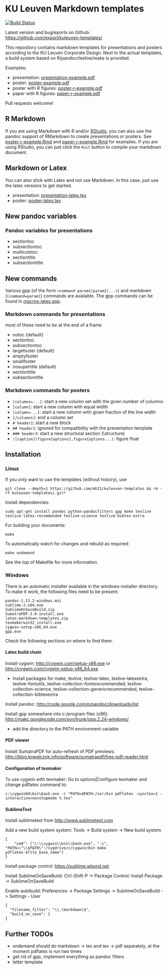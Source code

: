 # KU Leuven Markdown templates

[![Build Status](https://travis-ci.org/exporl/kuleuven-templates.svg?branch=master)](https://travis-ci.org/exporl/kuleuven-templates)

Latest version and bugreports on Github: <https://github.com/exporl/kuleuven-templates/>

This repository contains markdown templates for presentations and posters according to the KU Leuven Corporate Design.
Next to the actual templates, a build system based on R/pandoc/texlive/make is provided.

Examples:

- presentation: [presentation-example.pdf](//exporl.github.io/kuleuven-templates/presentation-example.pdf)
- poster: [poster-example.pdf](//exporl.github.io/kuleuven-templates/poster-example.pdf)
- poster with R figures: [poster-r-example.pdf](//exporl.github.io/kuleuven-templates/poster-r-example.pdf)
- paper with R figures: [paper-r-example.pdf](//exporl.github.io/kuleuven-templates/paper-r-example.pdf)

Pull requests welcome!

## R Markdown

If you are using Markdown with R and/or [RStudio](http://rstudio.com/), you can also use the pandoc support of RMarkdown to create presentations or posters.
See [poster-r-example.Rmd](poster-r-example.Rmd) and [paper-r-example.Rmd](paper-r-example.Rmd) for examples.
If you are using RStudio, you can just click the `Knit` button to compile your markdown document.

## Markdown or Latex

You can also stick with Latex and not use Markdown.
In this case, just use the latex versions to get started.

- presentation: [presentation-latex.tex](presentation-latex.tex)
- poster: [poster-latex.tex](poster-latex.tex)

## New pandoc variables

### Pandoc variables for presentations

- sectiontoc
- subsectiontoc
- multicolstoc
- sectiontitle
- subsectiontitle

## New commands

Various gpp (of the form `<command param1|param2|...>`) and markdown (`[command=param]`) commands are available.
The gpp commands can be found in [macros-latex.gpp](templates/macros-latex.gpp).

### Markdown commands for presentations

most of these need to be at the end of a frame

- notoc (default)
- sectiontoc
- subsectiontoc
- largefooter (default)
- emptyfooter
- smallfooter
- nosupertitle (default)
- sectiontitle
- subsectiontitle

### Markdown commands for posters

- `[columns=...]`: start a new column set with the given number of columns
- `[column]`: start a new column with equal width
- `[column=...]`: start a new column with given fraction of the line width
- `[/columns]`: end a column set
- `# header1`: start a new block
- `## header1`: ignored for compatibility with the presentation template
- `### header3`: start a new structural section (\\structure)
- `![caption](figure{options},figure{options...)`: figure float

## Installation

### Linux

If you only want to use the templates (without history), use

    git clone --depth=1 https://github.com/mh21/kuleuven-templates && rm -rf kuleuven-templates/.git*

Install dependencies:

    sudo apt-get install pandoc python-pandocfilters gpp make texlive texlive-latex-recommended texlive-science texlive-bibtex-extra

For building your documents:

    make

To automatically watch for changes and rebuild as required:

    make ondemand

See the top of Makefile for more information.

### Windows

There is an automatic installer available in the windows-installer directory. To
make it work, the following files need to be present:

    pandoc-1.13.2-windows.msi
    sublime-2-x64.exe
    SublimeOnSaveBuild.zip
    SumatraPDF-3.0-install.exe
    latex-markdown-templates.zip
    texmakerwin32_install.exe
    cygwin-setup-x86_64.exe
    gpp.exe

Check the following sections on where to find them.

#### Latex build chain

Install cygwin: <http://cygwin.com/setup-x86.exe> or <http://cygwin.com/cygwin-setup-x86_64.exe>

- Install packages for make, texlive, texlive-latex, texlive-latexextra, texlive-fontutils, texlive-collection-fontsrecommended, texlive-collection-science, texlive-collection-genericrecommended, texlive-collection-bibtexextra

Install pandoc: <http://code.google.com/p/pandoc/downloads/list>

Install gpp somewhere into c:/program files (x86): <http://makc.googlecode.com/svn/trunk/gpp.2.24-windows/>

- add the directory to the PATH environment variable

#### PDF viewer

Install SumatraPDF for auto-refresh of PDF previews: <http://blog.kowalczyk.info/software/sumatrapdf/free-pdf-reader.html>

#### Configuration of texmaker

To use cygwin with texmaker: Go to options|Configure texmaker and change pdflatex command to:

    c:\cygwin64\bin\bash.exe -c "PATH=$PATH:/usr/bin pdflatex -synctex=1 -interaction=nonstopmode %.tex"

#### SublimeText

Install sublimetext from <http://www.sublimetext.com>

Add a new build system system: Tools -> Build system -> New build system

    {
        "cmd": ["c:\\cygwin\\bin\\bash.exe", "-c", "PATH=\"\\$PATH\":/cygdrive/c/cygwin/bin make pdflatex-$file_base_name"]
    }

Install package control: <https://sublime.wbond.net>

Install SublimeOnSaveBuild: Ctrl-Shift-P -> Package Control: Install Package -> SublimeOnSaveBuild

Enable autobuild: Preferences -> Package Settings -> SublimeOnSaveBuild -> Settings - User

    {
      "filename_filter": "\\.(markdown)$",
      "build_on_save": 1
    }

Further TODOs
-------------

- ondemand should do markdown -> tex and tex -> pdf separately, at the moment
  pdflatex is run two times
- get rid of gpp, implement everything as pandoc filters
- letter template
